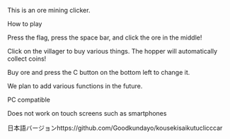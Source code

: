 This is an ore mining clicker.

How to play

Press the flag, press the space bar, and click the ore in the middle!

Click on the villager to buy various things. The hopper will automatically collect coins!

Buy ore and press the C button on the bottom left to change it.

We plan to add various functions in the future.

PC compatible

Does not work on touch screens such as smartphones

日本語バージョンhttps://github.com/Goodkundayo/kousekisaikutuclicccar
